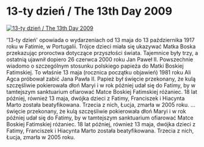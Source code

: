 13-ty dzień / The 13th Day 2009 
=============
[![13-ty dzień / The 13th Day 2009 ](http://vidos.pl/images/player.gif)](http://vidos.pl/13-ty-dzien-the-13th-day-2009)

 '13-ty dzień' opowiada o wydarzeniach od 13 maja do 13 października 1917 roku w Fatimie, w Portugalii. Trójce dzieci miała się ukazywać Matka Boska przekazując proroctwa dotyczące przyszłości świata. Tajemnice były trzy, a ostatnią ujawnił dopiero 26 czerwca 2000 roku Jan Paweł II. Powszechnie wiadomo o szczególnym stosunku polskiego papieża do Matki Boskiej Fatimskiej. To właśnie 13 maja (rocznica początku objawień) 1981 roku Ali Agca próbował zabić Jana Pawła II. Papież był święcie przekonany, że kulą szczęśliwie pokierowała dłoń Maryi i w rok później udał się do Fatimy, by w tamtejszym sanktuarium ofiarować Matce Boskiej Fatimskiej różaniec. 18 lat później, również 13 maja, dwójka dzieci z Fatimy, Franciszek i Hiacynta Marto została beatyfikowana. Trzecia z nich, Łucja, zmarła w 2005 roku.  ... święcie przekonany, że kulą szczęśliwie pokierowała dłoń Maryi i w rok później udał się do Fatimy, by w tamtejszym sanktuarium ofiarować Matce Boskiej Fatimskiej różaniec. 18 lat później, również 13 maja, dwójka dzieci z Fatimy, Franciszek i Hiacynta Marto została beatyfikowana. Trzecia z nich, Łucja, zmarła w 2005 roku.
